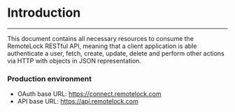 # Introduction

---

This document contains all necessary resources to consume the RemoteLock RESTful API,
meaning that a client application is able authenticate a user, fetch, create,
update, delete and perform other actions via HTTP with objects in JSON representation.

### Production environment

  * OAuth base URL: <span class="oauth-base-url">https://connect.remotelock.com</span>
  * API base URL: <span class="api-base-url">https://api.remotelock.com</span>
